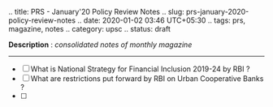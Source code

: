 .. title: PRS - January'20 Policy Review Notes
.. slug: prs-january-2020-policy-review-notes
.. date: 2020-01-02 03:46 UTC+05:30
.. tags: prs, magazine, notes
.. category: upsc
.. status: draft

**Description** : *consolidated notes of monthly magazine*

***
<!-- TEASER_END -->

- [ ] What is National Strategy for Financial Inclusion 2019-24 by RBI ?
- [ ] What are restrictions put forward by RBI on Urban Cooperative Banks ? 
- [ ] 